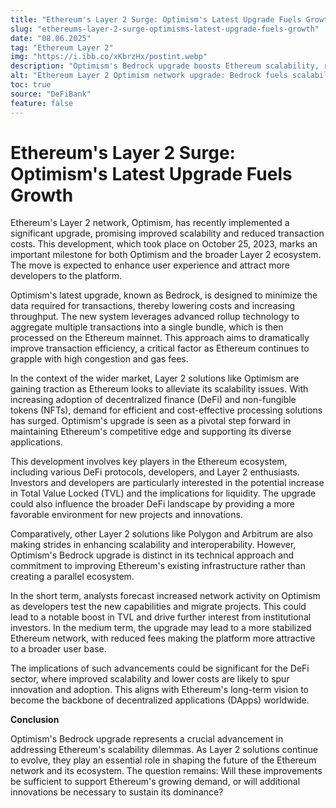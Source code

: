 ```yaml
---
title: "Ethereum's Layer 2 Surge: Optimism's Latest Upgrade Fuels Growth"
slug: "ethereums-layer-2-surge-optimisms-latest-upgrade-fuels-growth"
date: "08.06.2025"
tag: "Ethereum Layer 2"
img: "https://i.ibb.co/xKbrzHx/postint.webp"
description: "Optimism's Bedrock upgrade boosts Ethereum scalability, reduces costs, and attracts renewed developer interest across the Layer 2 ecosystem."
alt: "Ethereum Layer 2 Optimism network upgrade: Bedrock fuels scalability and growth"
toc: true
source: "DeFiBank"
feature: false
---
```


# Ethereum's Layer 2 Surge: Optimism's Latest Upgrade Fuels Growth

Ethereum's Layer 2 network, Optimism, has recently implemented a significant upgrade, promising improved scalability and reduced transaction costs. This development, which took place on October 25, 2023, marks an important milestone for both Optimism and the broader Layer 2 ecosystem. The move is expected to enhance user experience and attract more developers to the platform.

Optimism's latest upgrade, known as Bedrock, is designed to minimize the data required for transactions, thereby lowering costs and increasing throughput. The new system leverages advanced rollup technology to aggregate multiple transactions into a single bundle, which is then processed on the Ethereum mainnet. This approach aims to dramatically improve transaction efficiency, a critical factor as Ethereum continues to grapple with high congestion and gas fees.

In the context of the wider market, Layer 2 solutions like Optimism are gaining traction as Ethereum looks to alleviate its scalability issues. With increasing adoption of decentralized finance (DeFi) and non-fungible tokens (NFTs), demand for efficient and cost-effective processing solutions has surged. Optimism's upgrade is seen as a pivotal step forward in maintaining Ethereum's competitive edge and supporting its diverse applications.

This development involves key players in the Ethereum ecosystem, including various DeFi protocols, developers, and Layer 2 enthusiasts. Investors and developers are particularly interested in the potential increase in Total Value Locked (TVL) and the implications for liquidity. The upgrade could also influence the broader DeFi landscape by providing a more favorable environment for new projects and innovations.

Comparatively, other Layer 2 solutions like Polygon and Arbitrum are also making strides in enhancing scalability and interoperability. However, Optimism's Bedrock upgrade is distinct in its technical approach and commitment to improving Ethereum's existing infrastructure rather than creating a parallel ecosystem.

In the short term, analysts forecast increased network activity on Optimism as developers test the new capabilities and migrate projects. This could lead to a notable boost in TVL and drive further interest from institutional investors. In the medium term, the upgrade may lead to a more stabilized Ethereum network, with reduced fees making the platform more attractive to a broader user base.

The implications of such advancements could be significant for the DeFi sector, where improved scalability and lower costs are likely to spur innovation and adoption. This aligns with Ethereum's long-term vision to become the backbone of decentralized applications (DApps) worldwide.

**Conclusion**

Optimism's Bedrock upgrade represents a crucial advancement in addressing Ethereum's scalability dilemmas. As Layer 2 solutions continue to evolve, they play an essential role in shaping the future of the Ethereum network and its ecosystem. The question remains: Will these improvements be sufficient to support Ethereum's growing demand, or will additional innovations be necessary to sustain its dominance?